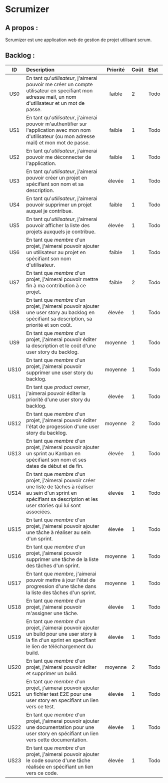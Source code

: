 ﻿Scrumizer
=========


A propos :
----------
Scrumizer est une application web de gestion de projet utilisant scrum.


Backlog :
---------


|ID |Description|Priorité|Coût|Etat|
|:-:|:----------|:------:|:---|:---|
|US0|En tant qu'*utilisateur*, j'aimerai pouvoir me créer un compte utilisateur en specifiant mon adresse mail, un nom d'utilisateur et un mot de passe.|faible|2|Todo|
|US1|En tant qu'*utilisateur*, j'aimerai pouvoir m'authentifier sur l'application avec mon nom d'utilisateur (ou mon adresse mail) et mon mot de passe.|faible|1|Todo|
|US2|En tant qu'*utilisateur*, j'aimerai pouvoir me déconnecter de l'application.|faible|1|Todo|
|US3|En tant qu'*utilisateur*, j'aimerai pouvoir créer un projet en spécifiant son nom et sa description.|élevée|1|Todo|
|US4|En tant qu'*utilisateur*, j'aimerai pouvoir supprimer un projet auquel je contribue.|faible|1|Todo|
|US5|En tant qu'*utilisateur*, j'aimerai pouvoir afficher la liste des projets auxquels je contribue.|élevée|1|Todo|
|US6|En tant que *membre* d'un projet, j'aimerai pouvoir ajouter un utilisateur au projet en spécifiant son nom d'utilisateur.|faible|1|Todo|
|US7|En tant que *membre* d'un projet, j'aimerai pouvoir mettre fin à ma contribution à ce projet.|faible|2|Todo|
|US8|En tant que *membre* d'un projet, j'aimerai pouvoir ajouter une user story au backlog en spécifiant sa description, sa priorité et son coût.|élevée|1|Todo|
|US9|En tant que *membre* d'un projet, j'aimerai pouvoir éditer la description et le coût d'une user story du backlog.|moyenne|1|Todo|
|US10|En tant que *membre* d'un projet, j'aimerai pouvoir supprimer une user story du backlog.|moyenne|1|Todo|
|US11|En tant que *product owner*, j'aimerai pouvoir éditer la priorité d'une user story du backlog.|élevée|1|Todo|
|US12|En tant que *membre* d'un projet, j'aimerai pouvoir éditer l'état de progession d'une user story du backlog.|moyenne|2|Todo|
|US13|En tant que *membre* d'un projet, j'aimerai pouvoir ajouter un sprint au Kanban en spécifiant son nom et ses dates de début et de fin.|élevée|1|Todo|
|US14|En tant que *membre* d'un projet, j'aimerai pouvoir créer une liste de tâches à réaliser au sein d'un sprint en spécifiant sa description et les user stories qui lui sont associées.|élevée|1|Todo|
|US15|En tant que *membre* d'un projet, j'aimerai pouvoir ajouter une tâche à réaliser au sein d'un sprint.|élevée|1|Todo|
|US16|En tant que *membre* d'un projet, j'aimerai pouvoir supprimer une tâche de la liste des tâches d'un sprint.|moyenne|1|Todo|
|US17|En tant que *membre*, j'aimerai pouvoir mettre à jour l'état de progression d'une tâche dans la liste des tâches d'un sprint.|moyenne|1|Todo|
|US18|En tant que *membre* d'un projet, j'aimerai pouvoir m'assigner une tâche.|élevée|1|Todo|
|US19|En tant que *membre* d'un projet, j'aimerai pouvoir ajouter un build pour une user story à la fin d'un sprint en specifiant le lien de téléchargement du build.|élevée|1|Todo|
|US20|En tant que *membre* d'un projet, j'aimerai pouvoir éditer et supprimer un build.|moyenne|2|Todo|
|US21|En tant que *membre* d'un projet, j'aimerai pouvoir ajouter un fichier test E2E pour une user story en specifiant un lien vers ce test.|élevée|1|Todo|
|US22|En tant que *membre* d'un projet, j'aimerai pouvoir ajouter une documentation pour une user story en spécifiant un lien vers cette documentation.|élevée|1|Todo|
|US23|En tant que *membre* d'un projet, j'aimerai pouvoir ajouter le code source d'une tâche réalisée en spécifiant un lien vers ce code.|élevée|1|Todo|
